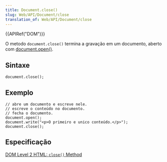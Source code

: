 ```yaml
---
title: Document.close()
slug: Web/API/Document/close
translation_of: Web/API/Document/close
---
```

{{APIRef("DOM")}}

O metodo `document.close()` termina a gravação em um documento, aberto com [document.open()](/en/DOM/document.open).

## Sintaxe

```
document.close();
```

## Exemplo

```
// abre um documento e escreve nele.
// escreve o conteúdo no documento.
// fecha o documento.
document.open();
document.write("<p>O primeiro e unico conteúdo.</p>");
document.close();
```

## Especificação

[DOM Level 2 HTML: `close()` Method](http://www.w3.org/TR/DOM-Level-2-HTML/html.html#ID-98948567)
